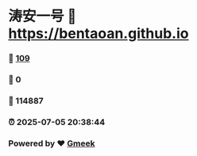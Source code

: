 # 涛安一号 :link: https://bentaoan.github.io 
### :page_facing_up: [109](https://bentaoan.github.io/tag.html) 
### :speech_balloon: 0 
### :hibiscus: 114887 
### :alarm_clock: 2025-07-05 20:38:44 
### Powered by :heart: [Gmeek](https://github.com/Meekdai/Gmeek)
